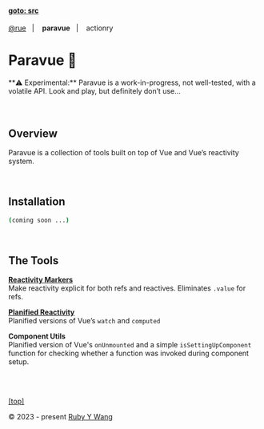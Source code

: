 #### [goto: src](https://github.com/ruby-cube/rue/tree/main/packages/paravue)
[@rue](https://github.com/ruby-cube/rue#goto-src)  &nbsp;&nbsp;|&nbsp; &nbsp;  **paravue**  &nbsp;&nbsp;|&nbsp; &nbsp; actionry
# Paravue 🌴

<aside>
**⚠️ Experimental:** Paravue is a work-in-progress, not well-tested, with a volatile API. Look and play, but definitely don’t use…
</aside>
</br>
</br>

## Overview

Paravue is a collection of tools built on top of Vue and Vue’s reactivity system.

<br/>

## Installation

```bash
(coming soon ...)
```
</br>

## The Tools

[**Reactivity Markers**](https://github.com/ruby-cube/rue/tree/main/packages/paravue/docs/reactivity-markers.md#goto-src)
<br/>
Make reactivity explicit for both refs and reactives.  Eliminates `.value` for refs.

[**Planified Reactivity**](https://github.com/ruby-cube/rue/tree/main/packages/paravue/docs/planified-reactivity.md#goto-src)
<br/>
Planified versions of Vue’s `watch` and `computed`

**Component Utils**
<br/>
Planified version of Vue's `onUnmounted` and a simple `isSettingUpComponent` function for checking whether a function was invoked during component setup.

<br/>
<br/>

[[top]](https://github.com/ruby-cube/rue/tree/main/packages/paravue#goto-src)

© 2023 - present [Ruby Y Wang](https://github.com/ruby-cube)